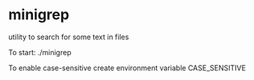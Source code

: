 # minigrep
utility to search for some text in files

To start: ./minigrep <pattern> <filename>

To enable case-sensitive create environment variable CASE_SENSITIVE
